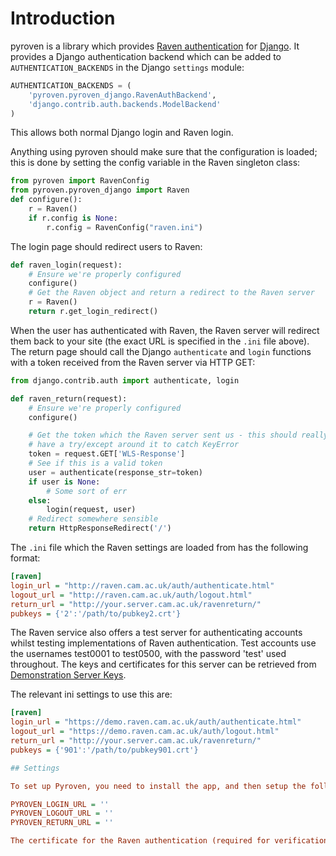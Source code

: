 # Introduction

pyroven is a library which provides [Raven authentication](http://raven.cam.ac.uk/) for [Django](https://www.djangoproject.com/). It provides a Django authentication backend which can be added to `AUTHENTICATION_BACKENDS` in the Django `settings` module:

````python
AUTHENTICATION_BACKENDS = (
    'pyroven.pyroven_django.RavenAuthBackend',
    'django.contrib.auth.backends.ModelBackend'
)
````

This allows both normal Django login and Raven login.

Anything using pyroven should make sure that the configuration is loaded; this is done by setting the config variable in the Raven singleton class:

````python
from pyroven import RavenConfig
from pyroven.pyroven_django import Raven
def configure():
    r = Raven()
    if r.config is None:
        r.config = RavenConfig("raven.ini")
````

The login page should redirect users to Raven:

````python
def raven_login(request):
    # Ensure we're properly configured
    configure()
    # Get the Raven object and return a redirect to the Raven server
    r = Raven()
    return r.get_login_redirect()
````

When the user has authenticated with Raven, the Raven server will redirect them back to your site (the exact URL is specified in the `.ini` file above). The return page should call the Django `authenticate` and `login` functions with a token received from the Raven server via HTTP GET:

````python
from django.contrib.auth import authenticate, login

def raven_return(request):
    # Ensure we're properly configured
    configure()

    # Get the token which the Raven server sent us - this should really
    # have a try/except around it to catch KeyError
    token = request.GET['WLS-Response']
    # See if this is a valid token
    user = authenticate(response_str=token)
    if user is None:
        # Some sort of err
    else:
        login(request, user)
    # Redirect somewhere sensible
    return HttpResponseRedirect('/')
````

The `.ini` file which the Raven settings are loaded from has the following format:

````ini
[raven]
login_url = "http://raven.cam.ac.uk/auth/authenticate.html"
logout_url = "http://raven.cam.ac.uk/auth/logout.html"
return_url = "http://your.server.cam.ac.uk/ravenreturn/"
pubkeys = {'2':'/path/to/pubkey2.crt'}
````

The Raven service also offers a test server for authenticating accounts whilst testing implementations of Raven authentication. Test accounts use the usernames test0001 to test0500, with the password 'test' used throughout. The keys and certificates for this server can be retrieved from [Demonstration Server Keys](https://raven.cam.ac.uk/project/keys/demo_server/).

The relevant ini settings to use this are:

````ini
[raven]
login_url = "https://demo.raven.cam.ac.uk/auth/authenticate.html"
logout_url = "https://demo.raven.cam.ac.uk/auth/logout.html"
return_url = "http://your.server.cam.ac.uk/ravenreturn/"
pubkeys = {'901':'/path/to/pubkey901.crt'}

## Settings

To set up Pyroven, you need to install the app, and then setup the following variables within your settings.py of the Django application:

PYROVEN_LOGIN_URL = ''
PYROVEN_LOGOUT_URL = ''
PYROVEN_RETURN_URL = ''

The certificate for the Raven authentication (required for verification), should be loaded into the environment variables of the app.

